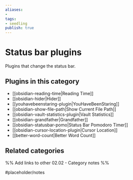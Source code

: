 ```yaml
---
aliases:
- 
tags: 
- seedling 
publish: true
---
```



# Status bar plugins

Plugins that change the status bar.

## Plugins in this category

- [[obsidian-reading-time|Reading Time]]
- [[obsidian-hider|Hider]]
- [[youhavebeenstaring-plugin|YouHaveBeenStaring]]
- [[obsidian-show-file-path|Show Current File Path]]
- [[obsidian-vault-statistics-plugin|Vault Statistics]]
- [[obsidian-grandfather|Grandfather]]
- [[obsidian-statusbar-pomo|Status Bar Pomodoro Timer]]
- [[obsidian-cursor-location-plugin|Cursor Location]]
- [[better-word-count|Better Word Count]]

## Related categories

%% Add links to other 02.02 - Category notes %%

#placeholder/notes